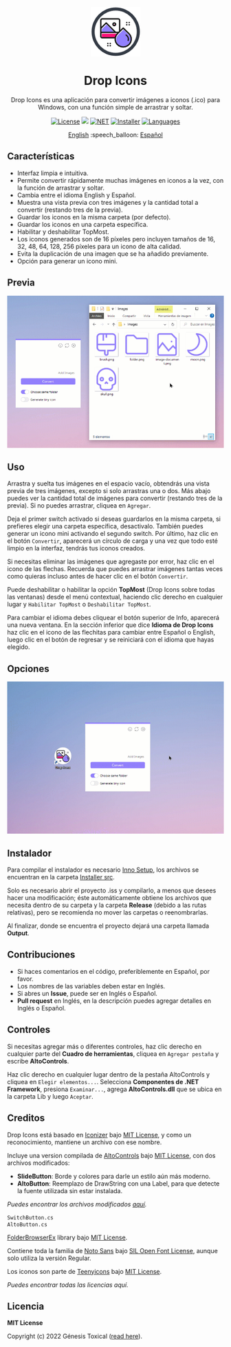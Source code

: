 <p align="center"></p>
<p align="center"><a href="#"><img width="115px" src="docs/assets/Logo-115px.png" align="center" alt="Drop Icons"/></a></p>
<h1 align="center">Drop Icons</h1>
<p align="center">Drop Icons es una aplicación para convertir imágenes a iconos (.ico) para Windows, con una función simple de arrastrar y soltar.</p>

<p align="center">
 <a href="LICENSE"><img alt="License" src="https://img.shields.io/badge/License-MIT-9280FF?style=flat-square&labelColor=343B45"/></a>
 <a href="releases/latest"><img src="https://img.shields.io/github/v/release/genesistoxical/release-prueba.svg?color=9280FF&label=Release&style=flat-square&labelColor=343B45"/></a>
 <a href="#"><img alt="NET" src="https://img.shields.io/badge/.NET_Framework-4.8-9280FF?style=flat-square&labelColor=343B45"/></a> 
 <a href="Installer-src"><img alt="Installer" src="https://img.shields.io/badge/Installer-ISS-9280FF?style=flat-square&labelColor=343B45"/></a>
 <a href="#"><img alt="Languages" src="https://img.shields.io/badge/Idiomas-2-9280FF?style=flat-square&labelColor=343B45"/></a>
</p>

<p align="center">
<a href="README.md">English</a> :speech_balloon: <a href="README-es.md">Español</a>
</p>

## Características
* Interfaz limpia e intuitiva.
* Permite convertir rápidamente muchas imágenes en iconos a la vez, con la función de arrastrar y soltar.
* Cambia entre el idioma English y Español.
* Muestra una vista previa con tres imágenes y la cantidad total a convertir (restando tres de la previa).
* Guardar los iconos en la misma carpeta (por defecto).
* Guardar los iconos en una carpeta específica.
* Habilitar y deshabilitar TopMost.
* Los iconos generados son de 16 píxeles pero incluyen tamaños de 16, 32, 48, 64, 128, 256 píxeles para un icono de alta calidad.
* Evita la duplicación de una imagen que se ha añadido previamente.
* Opción para generar un icono mini.

## Previa
<a href="#"><img src="docs/assets/Drop-Icons.gif"/></a>

## Uso
Arrastra y suelta tus imágenes en el espacio vacío, obtendrás una vista previa de tres imágenes, excepto si solo arrastras una o dos. Más abajo puedes ver la cantidad total de imágenes para convertir (restando tres de la previa). Si no puedes arrastrar, cliquea en `Agregar`.

Deja el primer switch activado si deseas guardarlos en la misma carpeta, si prefieres elegir una carpeta específica, desactivalo. También puedes generar un icono mini activando el segundo switch. Por último, haz clic en el botón `Convertir`, aparecerá un círculo de carga y una vez que todo esté limpio en la interfaz, tendrás tus iconos creados.

Si necesitas eliminar las imágenes que agregaste por error, haz clic en el icono de las flechas. Recuerda que puedes arrastrar imágenes tantas veces como quieras incluso antes de hacer clic en el botón `Convertir`.

Puede deshabilitar o habilitar la opción **TopMost** (Drop Icons sobre todas las ventanas) desde el menú contextual, haciendo clic derecho en cualquier lugar y `Habilitar TopMost` o `Deshabilitar TopMost`.

Para cambiar el idioma debes cliquear el botón superior de Info, aparecerá una nueva ventana. En la sección inferior que dice **Idioma de Drop Icons** haz clic en el icono de las flechitas para cambiar entre Español o English, luego clic en el botón de regresar y se reiniciará con el idioma que hayas elegido.

## Opciones
<a href="#"><img src="docs/assets/Drop-Icons-Options.gif"/></a>

## Instalador
Para compilar el instalador es necesario [Inno Setup](https://jrsoftware.org/isinfo.php), los archivos se encuentran en la carpeta [Installer src](Installer-src).

Solo es necesario abrir el proyecto .iss y compilarlo, a menos que desees hacer una modificación; éste automáticamente obtiene los archivos que necesita dentro de su carpeta y la carpeta **Release** (debido a las rutas relativas), pero se recomienda no mover las carpetas o reenombrarlas.

Al finalizar, donde se encuentra el proyecto dejará una carpeta llamada **Output**.

## Contribuciones
* Si haces comentarios en el código, preferiblemente en Español, por favor.
* Los nombres de las variables deben estar en Inglés.
* Si abres un **Issue**, puede ser en Inglés o Español.
* **Pull request** en Inglés, en la descripción puedes agregar detalles en Inglés o Español.

## Controles
Si necesitas agregar más o diferentes controles, haz clic derecho en cualquier parte del **Cuadro de herramientas**, cliquea en `Agregar pestaña` y escribe **AltoControls**.

Haz clic derecho en cualquier lugar dentro de la pestaña AltoControls y cliquea en `Elegir elementos...`. Selecciona **Componentes de .NET Framework**, presiona `Examinar...`, agrega **AltoControls.dll** que se ubica en la carpeta Lib y luego `Aceptar`.

## Creditos
Drop Icons está basado en [Iconizer](https://github.com/willnode/Iconizer) bajo [MIT License](https://github.com/willnode/Iconizer/blob/master/LICENSE), y como un reconocimiento, mantiene un archivo con ese nombre.

Incluye una version compilada de [AltoControls](https://github.com/aalitor/AltoControls) bajo [MIT License](https://github.com/aalitor/AltoControls/blob/on-development/license.txt), con dos archivos modificados:
* **SlideButton**: Borde y colores para darle un estilo aún más moderno.
* **AltoButton**: Reemplazo de DrawString con una Label, para que detecte la fuente utilizada sin estar instalada.

*Puedes encontrar los archivos modificados [aquí](https://github.com/genesistoxical/modified-files/tree/main/AltoControls).*
~~~
SwitchButton.cs
AltoButton.cs
~~~

[FolderBrowserEx](https://github.com/evaristocuesta/FolderBrowserEx) library bajo [MIT License](https://github.com/evaristocuesta/FolderBrowserEx/blob/master/LICENSE).

Contiene toda la familia de [Noto Sans](https://fonts.google.com/noto/specimen/Noto+Sans) bajo [SIL Open Font License](#), aunque solo utiliza la versión Regular.

Los iconos son parte de [Teenyicons](https://github.com/teenyicons/teenyicons) bajo [MIT License](https://github.com/teenyicons/teenyicons/blob/master/LICENSE).

*Puedes encontrar todas las licencias aquí.*

## Licencia
**MIT License**

Copyright (c) 2022 Génesis Toxical ([read here](https://github.com/genesistoxical/DropIcons/LICENSE)).
